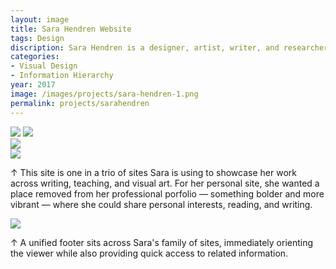 ```yaml
---
layout: image
title: Sara Hendren Website
tags: Design
discription: Sara Hendren is a designer, artist, writer, and researcher whose work focuses on accessibility, disabilities, and collaborative public art projects. Sara approached me to help craft the visual design of her new personal website. I worked closely with Sara and developer Casey Gollan to create a place for Sara to blog, share new projects, and serve  Visit the site at <a href="http://www.sarahendren.com">sarahendren.com</a>.
categories:
- Visual Design
- Information Hierarchy
year: 2017
image: /images/projects/sara-hendren-1.png
permalink: projects/sarahendren
---
```


<img src="/images/projects/sara-hendren-1.png">
<img src="/images/projects/sara-hendren-2.png">

<div class="images-left"><img src="/images/projects/sara-hendren-3.png"></div>
<div class="images-right"><img src="/images/projects/sara-hendren-5.png"></div>

<div class="images-right"><p>&uarr; This site is one in a trio of sites Sara is using to showcase her work across writing, teaching, and visual art. For her personal site, she wanted a place removed from her professional porfolio — something bolder and more vibrant — where she could share personal interests, reading, and writing.</p></div>
<section class="clear"></section>

<img src="/images/projects/sara-hendren-4.png">
<div class="images-right"><p>&uarr; A unified footer sits across Sara's family of sites, immediately orienting the viewer while also providing quick access to related information.</p></div>
<section class="clear"></section>
